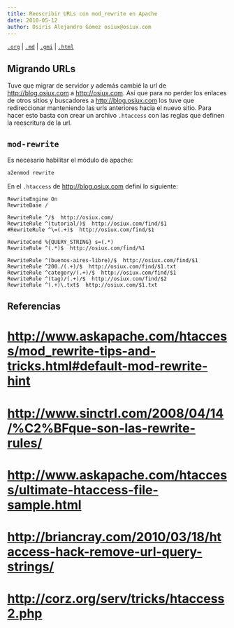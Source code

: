 ```yaml
---
title: Reescribir URLs con mod_rewrite en Apache
date: 2010-05-12
author: Osiris Alejandro Gómez osiux@osiux.com
---
```


[`.org`](https://gitlab.com/osiux/osiux.gitlab.io/-/raw/master/apache-mod-rewrite-htaccess.org) |
[`.md`](https://gitlab.com/osiux/osiux.gitlab.io/-/raw/master/apache-mod-rewrite-htaccess.md) |
[`.gmi`](gemini://gmi.osiux.com/apache-mod-rewrite-htaccess.gmi) |
[`.html`](https://osiux.gitlab.io/apache-mod-rewrite-htaccess.html)

## Migrando URLs

Tuve que migrar de servidor y además cambié la url de
<http://blog.osiux.com> a <http://osiux.com>. Así que para no perder los
enlaces de otros sitios y buscadores a <http://blog.osiux.com> los tuve
que redireccionar manteniendo las urls anteriores hacia el nuevo sitio.
Para hacer esto basta con crear un archivo `.htaccess` con las reglas
que definen la reescritura de la url.

## `mod-rewrite`

Es necesario habilitar el módulo de apache:

``` {.bash org-language="sh" exports="code"}
a2enmod rewrite
```

En el `.htaccess` de <http://blog.osiux.com> definí lo siguiente:

``` {.example}
RewriteEngine On
RewriteBase /

RewriteRule ^/$  http://osiux.com/
RewriteRule ^(tutorial/)$  http://osiux.com/find/$1
#RewriteRule ^\=(.+)$  http://osiux.com/find/$1

RewriteCond %{QUERY_STRING} s=(.*)
RewriteRule ^(.*)$  http://osiux.com/find/%1

RewriteRule ^(buenos-aires-libre)/$  http://osiux.com/find/$1
RewriteRule ^200./(.+)/$  http://osiux.com/find/$1.txt
RewriteRule ^category/(.+)/$  http://osiux.com/find/$1
RewriteRule ^(tag)/(.+)/$  http://osiux.com/find/$2
RewriteRule ^(.+)\.txt$  http://osiux.com/$1.txt
```

## Referencias

# <http://www.askapache.com/htaccess/mod_rewrite-tips-and-tricks.html#default-mod-rewrite-hint>

# <http://www.sinctrl.com/2008/04/14/%C2%BFque-son-las-rewrite-rules/>

# <http://www.askapache.com/htaccess/ultimate-htaccess-file-sample.html>

# <http://briancray.com/2010/03/18/htaccess-hack-remove-url-query-strings/>

# <http://corz.org/serv/tricks/htaccess2.php>
